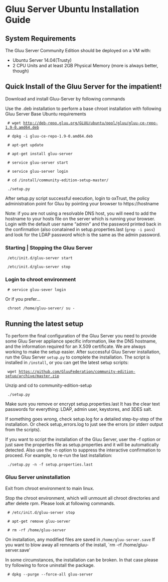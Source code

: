 # Gluu Server Ubuntu Installation Guide

## System Requirements

The Gluu Server Community Edition should be deployed on a VM with:

* Ubuntu Server 14.04(Trusty)
* 2 CPU Units and at least 2GB Physical Memory (more is always better, though)

## Quick Install of the Gluu Server for the impatient! 

Download and install Gluu-Server by following commands

Use the .deb installation to perform a base chroot installation with following Gluu Server Base Ubuntu requirements

<code> # wget http://deb-repo.gluu.org/GLUU/ubuntu/pool/gluu/gluu-ce-repo-1.9-0.amd64.deb </code>

<code> # dpkg -i gluu-ce-repo-1.9-0.amd64.deb </code>

<code> # apt-get update </code>

<code> # apt-get install gluu-server </code>

<code> # service gluu-server start </code>

<code> # service gluu-server login </code> 

<code> # cd /install/community-edition-setup-master/ </code>

<code> ./setup.py </code>

After setup.py script successful execution, login to oxTrust, the policy
administration point for Gluu by pointing your browser to 
https://hostname

Note: if you are not using a resolvable DNS host, you will need to add 
the hostname to your hosts file on the server which is running your browser.
Login with the default user name “admin” and the password printed back in 
the confirmation (also conatained in setup.properties.last (`grep -i pass`)
and look for the LDAP password which is the same as the admin password.

### Starting | Stopping the Gluu Server

<code> /etc/init.d/gluu-server start </code>
 
<code> /etc/init.d/gluu-server stop </code>

### Login to chroot environment

<code> # service gluu-sever login </code>

Or if you prefer... 

<code> chroot /home/gluu-server/ su - </code>

## Running the latest setup

To perform the final configuration of the Gluu Server you need to provide 
some Gluu Server appliance specific information, like the DNS hostname, and 
the information required for an X.509 certificate. 
We are always working to make the setup easier. After successful Gluu 
Server installation, run the Gluu Server `setup.py` to complete the 
installation. The script is installed in `/install`, or you can get the latest 
setup scripts:

<code> wget https://github.com/GluuFederation/community-edition-setup/archive/master.zip </code>

Unzip and cd to community-edition-setup

<code> ./setup.py </code>

Make sure you remove or encrypt setup.properties.last It has the clear text passwords for everything: LDAP, admin user, keystores, and 3DES salt.

If something goes wrong, check setup.log for a detailed step-by-step of the installation. Or check setup_errors.log to just see the errors (or stderr output from the scripts).

If you want to script the installation of the Gluu Server, user the -f option or just save the properties file as setup.properties and it will be automatically detected. Also use the -n option to suppress the interactive confirmation to proceed. For example, to re-run the last installation:

<code> ./setup.py -n -f setup.properties.last </code>

### Gluu Server uninstallation

Exit from chroot environment to main linux.

Stop the chroot environment, which will unmount all chroot directories and after delete rpm. Please look at following commands.

<code> # /etc/init.d/gluu-server stop </code>

<code> # apt-get remove gluu-server </code>

<code> # rm -rf /home/gluu-server </code>

On installation, any modified files are saved in `/home/gluu-server.save`
If you want to blow away all remnants of the install, `rm -rf /home/gluu-server.save'

In some circumstances, the installation can be broken. In that case please 
try following to force uninstall the package.

<code> # dpkg --purge --force-all gluu-server </code>
